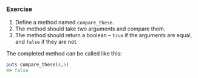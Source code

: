 ### Exercise

1. Define a method named `compare_these`.
2. The method should take two arguments and compare them.
3. The method should return a boolean – `true` if the arguments are equal, and `false` if they are not.

The completed method can be called like this:

```ruby
puts compare_these(4,5)
=> false
```
